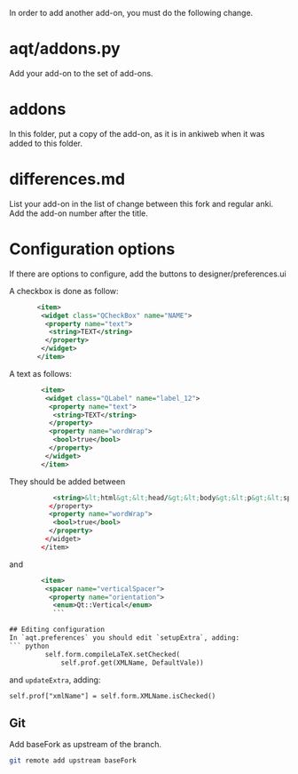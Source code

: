 In order to add another add-on, you must do the following change.

# aqt/addons.py

Add your add-on to the set of add-ons.

# addons

In this folder, put a copy of the add-on, as it is in ankiweb when it
was added to this folder.

# differences.md

List your add-on in the list of change between this fork and regular
anki. Add the add-on number after the title.

# Configuration options

If there are options to configure, add the buttons to
designer/preferences.ui

A checkbox is done as follow:
```xml
       <item>
        <widget class="QCheckBox" name="NAME">
         <property name="text">
          <string>TEXT</string>
         </property>
        </widget>
       </item>
```

A text as follows:
```xml
        <item>
         <widget class="QLabel" name="label_12">
          <property name="text">
           <string>TEXT</string>
          </property>
          <property name="wordWrap">
           <bool>true</bool>
          </property>
         </widget>
        </item>
```

They should be added between
```xml
           <string>&lt;html&gt;&lt;head/&gt;&lt;body&gt;&lt;p&gt;&lt;span style=&quot; font-weight:600;&quot;&gt;Extra&lt;/span&gt;&lt;br/&gt;Those options are not documented in anki's manual. They allow to configure the different add-ons incorporated in this special version of anki.&lt;/p&gt;&lt;/body&gt;&lt;/html&gt;</string>
          </property>
          <property name="wordWrap">
           <bool>true</bool>
          </property>
         </widget>
        </item>
```
and
```xml
        <item>
         <spacer name="verticalSpacer">
          <property name="orientation">
           <enum>Qt::Vertical</enum>
           ```

## Editing configuration
In `aqt.preferences` you should edit `setupExtra`, adding:
``` python
         self.form.compileLaTeX.setChecked(
             self.prof.get(XMLName, DefaultVale))
```
and `updateExtra`, adding:
```
self.prof["xmlName"] = self.form.XMLName.isChecked()
```

## Git
Add baseFork as upstream of the branch.
```bash
git remote add upstream baseFork
```
